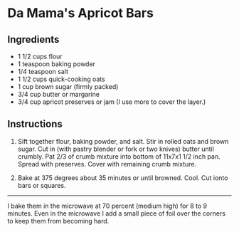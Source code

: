 # Da Mama's Apricot Bars

## Ingredients
* 1 1/2 cups flour
* 1 teaspoon baking powder
* 1/4 teaspoon salt
* 1 1/2 cups quick-cooking oats
* 1 cup brown sugar  (firmly packed)
* 3/4 cup butter or margarine
* 3/4 cup apricot preserves or jam (I use more to cover the layer.)

## Instructions
1. Sift together flour, baking powder, and salt.  Stir in rolled oats and brown sugar.
Cut in (with pastry blender or fork or two knives) butter until crumbly.
Pat 2/3 of crumb mixture into bottom of 11x7x1 1/2 inch pan.
Spread with preserves. Cover with remaining crumb mixture.

2. Bake at  375 degrees about 35 minutes or until browned.  Cool.
Cut ionto bars or squares.

***
I bake them in the microwave at 70 percent (medium high) for 8 to 9 minutes.
Even in the microwave I add a small piece of foil over  the corners to keep them from
   becoming hard.
